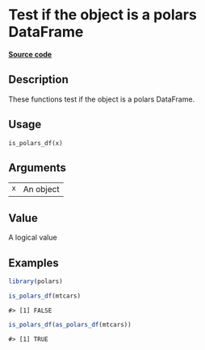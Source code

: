 

# Test if the object is a polars DataFrame

[**Source code**](https://github.com/pola-rs/r-polars/tree/c47431ca69622f79ed7a3f1d7bfee6075ffabfee/R/is_polars.R#L11)

## Description

These functions test if the object is a polars DataFrame.

## Usage

<pre><code class='language-R'>is_polars_df(x)
</code></pre>

## Arguments

<table>
<tr>
<td style="white-space: nowrap; font-family: monospace; vertical-align: top">
<code id="is_polars_df_:_x">x</code>
</td>
<td>
An object
</td>
</tr>
</table>

## Value

A logical value

## Examples

``` r
library(polars)

is_polars_df(mtcars)
```

    #> [1] FALSE

``` r
is_polars_df(as_polars_df(mtcars))
```

    #> [1] TRUE
